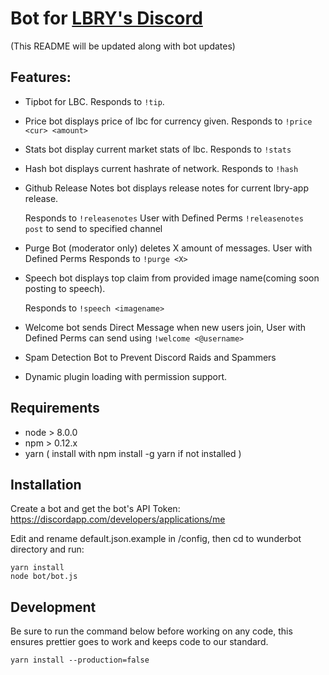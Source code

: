 # Bot for [LBRY's Discord](https://discord.gg/tgnNHf5)

(This README will be updated along with bot updates)

## Features:

* Tipbot for LBC. Responds to `!tip`.
* Price bot displays price of lbc for currency given. Responds to `!price <cur>
  <amount>`
* Stats bot display current market stats of lbc. Responds to `!stats`
* Hash bot displays current hashrate of network. Responds to `!hash`
* Github Release Notes bot displays release notes for current lbry-app release.

  Responds to `!releasenotes` User with Defined Perms `!releasenotes post` to
  send to specified channel

* Purge Bot (moderator only) deletes X amount of messages. User with Defined
  Perms Responds to `!purge <X>`
* Speech bot displays top claim from provided image name(coming soon posting to
  speech).

  Responds to `!speech <imagename>`

* Welcome bot sends Direct Message when new users join, User with Defined Perms
  can send using `!welcome <@username>`
* Spam Detection Bot to Prevent Discord Raids and Spammers
* Dynamic plugin loading with permission support.

## Requirements

* node > 8.0.0
* npm > 0.12.x
* yarn ( install with npm install -g yarn if not installed )

## Installation

Create a bot and get the bot's API Token:
https://discordapp.com/developers/applications/me

Edit and rename default.json.example in /config, then cd to wunderbot directory
and run:

```
yarn install
node bot/bot.js
```

## Development

Be sure to run the command below before working on any code, this ensures
prettier goes to work and keeps code to our standard.

```
yarn install --production=false
```
